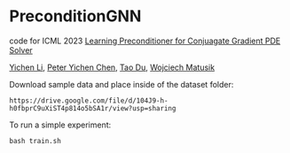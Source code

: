 # PreconditionGNN


code for ICML 2023 [Learning Preconditioner for Conjuagate Gradient PDE Solver](https://openreview.net/forum?id=3XeVnDFcFk&referrer=%5BAuthor%20Console%5D(%2Fgroup%3Fid%3DICML.cc%2F2023%2FConference%2FAuthors%23your-submissions))

[Yichen Li](https://people.csail.mit.edu/yichenl/), [Peter Yichen Chen](https://peterchencyc.com/), [Tao Du](https://people.iiis.tsinghua.edu.cn/~taodu/), [Wojciech Matusik](https://cdfg.mit.edu/wojciech)

Download sample data and place inside of the dataset folder:

`https://drive.google.com/file/d/104J9-h-h0fbprC9uXiST4p814o5bSA1r/view?usp=sharing`

To run a simple experiment:

`bash train.sh`
